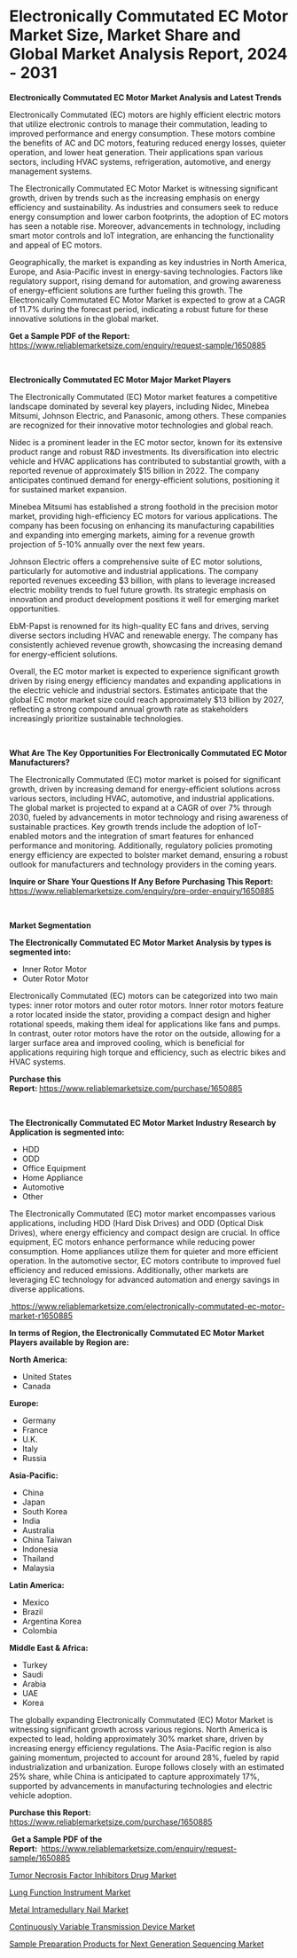<p><h1>Electronically Commutated EC Motor Market Size, Market Share and Global Market Analysis Report, 2024 - 2031</h1></p><p><strong>Electronically Commutated EC Motor Market Analysis and Latest Trends</strong></p>
<p><p>Electronically Commutated (EC) motors are highly efficient electric motors that utilize electronic controls to manage their commutation, leading to improved performance and energy consumption. These motors combine the benefits of AC and DC motors, featuring reduced energy losses, quieter operation, and lower heat generation. Their applications span various sectors, including HVAC systems, refrigeration, automotive, and energy management systems.</p><p>The Electronically Commutated EC Motor Market is witnessing significant growth, driven by trends such as the increasing emphasis on energy efficiency and sustainability. As industries and consumers seek to reduce energy consumption and lower carbon footprints, the adoption of EC motors has seen a notable rise. Moreover, advancements in technology, including smart motor controls and IoT integration, are enhancing the functionality and appeal of EC motors.</p><p>Geographically, the market is expanding as key industries in North America, Europe, and Asia-Pacific invest in energy-saving technologies. Factors like regulatory support, rising demand for automation, and growing awareness of energy-efficient solutions are further fueling this growth. The Electronically Commutated EC Motor Market is expected to grow at a CAGR of 11.7% during the forecast period, indicating a robust future for these innovative solutions in the global market.</p></p>
<p><strong>Get a Sample PDF of the Report:&nbsp;</strong> <a href="https://www.reliablemarketsize.com/enquiry/request-sample/1650885?utm_campaign=1845&utm_medium=2&utm_source=Github&utm_content=ia&utm_term=08122024&utm_id=electronically-commutated-ec-motor">https://www.reliablemarketsize.com/enquiry/request-sample/1650885</a></p>
<p>&nbsp;</p>
<p><strong>Electronically Commutated EC Motor Major Market Players</strong></p>
<p><p>The Electronically Commutated (EC) Motor market features a competitive landscape dominated by several key players, including Nidec, Minebea Mitsumi, Johnson Electric, and Panasonic, among others. These companies are recognized for their innovative motor technologies and global reach.</p><p>Nidec is a prominent leader in the EC motor sector, known for its extensive product range and robust R&D investments. Its diversification into electric vehicle and HVAC applications has contributed to substantial growth, with a reported revenue of approximately $15 billion in 2022. The company anticipates continued demand for energy-efficient solutions, positioning it for sustained market expansion.</p><p>Minebea Mitsumi has established a strong foothold in the precision motor market, providing high-efficiency EC motors for various applications. The company has been focusing on enhancing its manufacturing capabilities and expanding into emerging markets, aiming for a revenue growth projection of 5-10% annually over the next few years.</p><p>Johnson Electric offers a comprehensive suite of EC motor solutions, particularly for automotive and industrial applications. The company reported revenues exceeding $3 billion, with plans to leverage increased electric mobility trends to fuel future growth. Its strategic emphasis on innovation and product development positions it well for emerging market opportunities.</p><p>EbM-Papst is renowned for its high-quality EC fans and drives, serving diverse sectors including HVAC and renewable energy. The company has consistently achieved revenue growth, showcasing the increasing demand for energy-efficient solutions.</p><p>Overall, the EC motor market is expected to experience significant growth driven by rising energy efficiency mandates and expanding applications in the electric vehicle and industrial sectors. Estimates anticipate that the global EC motor market size could reach approximately $13 billion by 2027, reflecting a strong compound annual growth rate as stakeholders increasingly prioritize sustainable technologies.</p></p>
<p>&nbsp;</p>
<p><strong>What Are The Key Opportunities For Electronically Commutated EC Motor Manufacturers?</strong></p>
<p><p>The Electronically Commutated (EC) motor market is poised for significant growth, driven by increasing demand for energy-efficient solutions across various sectors, including HVAC, automotive, and industrial applications. The global market is projected to expand at a CAGR of over 7% through 2030, fueled by advancements in motor technology and rising awareness of sustainable practices. Key growth trends include the adoption of IoT-enabled motors and the integration of smart features for enhanced performance and monitoring. Additionally, regulatory policies promoting energy efficiency are expected to bolster market demand, ensuring a robust outlook for manufacturers and technology providers in the coming years.</p></p>
<p><strong>Inquire or Share Your Questions If Any Before Purchasing This Report:</strong> <a href="https://www.reliablemarketsize.com/enquiry/pre-order-enquiry/1650885?utm_campaign=1845&utm_medium=2&utm_source=Github&utm_content=ia&utm_term=08122024&utm_id=electronically-commutated-ec-motor">https://www.reliablemarketsize.com/enquiry/pre-order-enquiry/1650885</a></p>
<p>&nbsp;</p>
<p><strong>Market Segmentation</strong></p>
<p><strong>The Electronically Commutated EC Motor Market Analysis by types is segmented into:</strong></p>
<p><ul><li>Inner Rotor Motor</li><li>Outer Rotor Motor</li></ul></p>
<p><p>Electronically Commutated (EC) motors can be categorized into two main types: inner rotor motors and outer rotor motors. Inner rotor motors feature a rotor located inside the stator, providing a compact design and higher rotational speeds, making them ideal for applications like fans and pumps. In contrast, outer rotor motors have the rotor on the outside, allowing for a larger surface area and improved cooling, which is beneficial for applications requiring high torque and efficiency, such as electric bikes and HVAC systems.</p></p>
<p><strong>Purchase this Report:&nbsp;</strong><a href="https://www.reliablemarketsize.com/purchase/1650885?utm_campaign=1845&utm_medium=2&utm_source=Github&utm_content=ia&utm_term=08122024&utm_id=electronically-commutated-ec-motor">https://www.reliablemarketsize.com/purchase/1650885</a></p>
<p>&nbsp;</p>
<p><strong>The Electronically Commutated EC Motor Market Industry Research by Application is segmented into:</strong></p>
<p><ul><li>HDD</li><li>ODD</li><li>Office Equipment</li><li>Home Appliance</li><li>Automotive</li><li>Other</li></ul></p>
<p><p>The Electronically Commutated (EC) motor market encompasses various applications, including HDD (Hard Disk Drives) and ODD (Optical Disk Drives), where energy efficiency and compact design are crucial. In office equipment, EC motors enhance performance while reducing power consumption. Home appliances utilize them for quieter and more efficient operation. In the automotive sector, EC motors contribute to improved fuel efficiency and reduced emissions. Additionally, other markets are leveraging EC technology for advanced automation and energy savings in diverse applications.</p></p>
<p><a href="https://www.reliablemarketsize.com/electronically-commutated-ec-motor-market-r1650885?utm_campaign=1845&utm_medium=2&utm_source=Github&utm_content=ia&utm_term=08122024&utm_id=electronically-commutated-ec-motor">&nbsp;https://www.reliablemarketsize.com/electronically-commutated-ec-motor-market-r1650885</a></p>
<p><strong>In terms of Region, the Electronically Commutated EC Motor Market Players available by Region are:</strong></p>
<p>
    <p> <strong> North America: </strong>
        <ul>
            <li>United States</li>
            <li>Canada</li>
        </ul>
        </p> 
    <p> <strong> Europe: </strong>
        <ul>
            <li>Germany</li>
            <li>France</li>
            <li>U.K.</li>
            <li>Italy</li>
            <li>Russia</li>
        </ul>
        </p> 
    <p> <strong> Asia-Pacific: </strong>
        <ul>
            <li>China</li>
            <li>Japan</li>
            <li>South Korea</li>
            <li>India</li>
            <li>Australia</li>
            <li>China Taiwan</li>
            <li>Indonesia</li>
            <li>Thailand</li>
            <li>Malaysia</li>
        </ul>
        </p> 
    <p> <strong> Latin America: </strong>
        <ul>
            <li>Mexico</li>
            <li>Brazil</li>
            <li>Argentina Korea</li>
            <li>Colombia</li>
        </ul>
        </p> 
    <p> <strong> Middle East & Africa: </strong>
        <ul>
            <li>Turkey</li>
            <li>Saudi</li>
            <li>Arabia</li>
            <li>UAE</li>
            <li>Korea</li>
        </ul>
    </p>
    </p>
<p><p>The globally expanding Electronically Commutated (EC) Motor Market is witnessing significant growth across various regions. North America is expected to lead, holding approximately 30% market share, driven by increasing energy efficiency regulations. The Asia-Pacific region is also gaining momentum, projected to account for around 28%, fueled by rapid industrialization and urbanization. Europe follows closely with an estimated 25% share, while China is anticipated to capture approximately 17%, supported by advancements in manufacturing technologies and electric vehicle adoption.</p></p>
<p><strong>Purchase this Report: </strong><a href="https://www.reliablemarketsize.com/purchase/1650885?utm_campaign=1845&utm_medium=2&utm_source=Github&utm_content=ia&utm_term=08122024&utm_id=electronically-commutated-ec-motor">https://www.reliablemarketsize.com/purchase/1650885</a></p>
<p>&nbsp;<strong>Get a Sample PDF of the Report:&nbsp;&nbsp;</strong><a href="https://www.reliablemarketsize.com/enquiry/request-sample/1650885?utm_campaign=1845&utm_medium=2&utm_source=Github&utm_content=ia&utm_term=08122024&utm_id=electronically-commutated-ec-motor">https://www.reliablemarketsize.com/enquiry/request-sample/1650885</a></p>
<p><strong></strong></p>
<p><p><a href="https://www.linkedin.com/pulse/evaluating-tumor-necrosis-factor-inhibitors-drug-market-2jbpe?utm_campaign=1845&utm_medium=2&utm_source=Github&utm_content=ia&utm_term=08122024&utm_id=electronically-commutated-ec-motor">Tumor Necrosis Factor Inhibitors Drug Market</a></p><p><a href="https://www.linkedin.com/pulse/revenue-forecast-growth-outlook-lung-function-instrument-ztvdc?utm_campaign=1845&utm_medium=2&utm_source=Github&utm_content=ia&utm_term=08122024&utm_id=electronically-commutated-ec-motor">Lung Function Instrument Market</a></p><p><a href="https://www.linkedin.com/pulse/comprehensive-analysis-metal-intramedullary-nail-marketpresented-xgo6c?utm_campaign=1845&utm_medium=2&utm_source=Github&utm_content=ia&utm_term=08122024&utm_id=electronically-commutated-ec-motor">Metal Intramedullary Nail Market</a></p><p><a href="https://www.linkedin.com/pulse/exploring-growth-potential-continuously-variable-transmission-qhumc?utm_campaign=1845&utm_medium=2&utm_source=Github&utm_content=ia&utm_term=08122024&utm_id=electronically-commutated-ec-motor">Continuously Variable Transmission Device Market</a></p><p><a href="https://www.linkedin.com/pulse/the-sympatico-insight-9odme?utm_campaign=1845&utm_medium=2&utm_source=Github&utm_content=ia&utm_term=08122024&utm_id=electronically-commutated-ec-motor">Sample Preparation Products for Next Generation Sequencing Market</a></p></p>